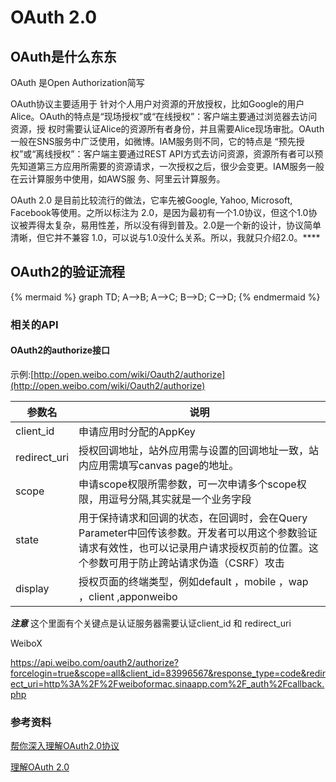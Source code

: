 # OAuth 2.0

## OAuth是什么东东
 OAuth 是Open Authorization简写


OAuth协议主要适用于 针对个人用户对资源的开放授权，比如Google的用户Alice。OAuth的特点是“现场授权”或“在线授权”：客户端主要通过浏览器去访问资源，授 权时需要认证Alice的资源所有者身份，并且需要Alice现场审批。OAuth一般在SNS服务中广泛使用，如微博。IAM服务则不同，它的特点是 “预先授权”或“离线授权”：客户端主要通过REST API方式去访问资源，资源所有者可以预先知道第三方应用所需要的资源请求，一次授权之后，很少会变更。IAM服务一般在云计算服务中使用，如AWS服 务、阿里云计算服务。


OAuth 2.0 是目前比较流行的做法，它率先被Google, Yahoo, Microsoft, Facebook等使用。之所以标注为 2.0，是因为最初有一个1.0协议，但这个1.0协议被弄得太复杂，易用性差，所以没有得到普及。2.0是一个新的设计，协议简单清晰，但它并不兼容 1.0，可以说与1.0没什么关系。所以，我就只介绍2.0。****



## OAuth2的验证流程

{% mermaid %}
graph TD;
  A-->B;
  A-->C;
  B-->D;
  C-->D;
{% endmermaid %}




### 相关的API
#### OAuth2的authorize接口

示例:[http://open.weibo.com/wiki/Oauth2/authorize](http://open.weibo.com/wiki/Oauth2/authorize)

|参数名 |说明 |
| --- | --- |
|client_id|申请应用时分配的AppKey|
|redirect_uri |授权回调地址，站外应用需与设置的回调地址一致，站内应用需填写canvas page的地址。|
|scope| 申请scope权限所需参数，可一次申请多个scope权限，用逗号分隔,其实就是一个业务字段|
|state|用于保持请求和回调的状态，在回调时，会在Query Parameter中回传该参数。开发者可以用这个参数验证请求有效性，也可以记录用户请求授权页前的位置。这个参数可用于防止跨站请求伪造（CSRF）攻击|
| display| 授权页面的终端类型，例如default ，mobile ，wap ，client ,apponweibo|

***注意***
这个里面有个关键点是认证服务器需要认证client_id 和 redirect_uri



WeiboX



https://api.weibo.com/oauth2/authorize?forcelogin=true&scope=all&client_id=83996567&response_type=code&redirect_uri=http%3A%2F%2Fweiboformac.sinaapp.com%2F_auth%2Fcallback.php




### 参考资料

[帮你深入理解OAuth2.0协议](http://blog.csdn.net/seccloud/article/details/8192707)

[理解OAuth 2.0](http://www.ruanyifeng.com/blog/2014/05/oauth_2_0.html)
